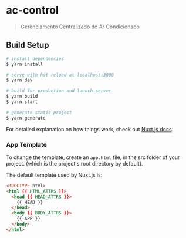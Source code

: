 # ac-control

> Gerenciamento Centralizado do Ar Condicionado

## Build Setup

``` bash
# install dependencies
$ yarn install

# serve with hot reload at localhost:3000
$ yarn dev

# build for production and launch server
$ yarn build
$ yarn start

# generate static project
$ yarn generate
```

For detailed explanation on how things work, check out [Nuxt.js docs](https://nuxtjs.org).


### App Template
To change the template, create an `app.html` file, in the src folder of your project. (which is the project's root directory by default).

The default template used by Nuxt.js is:
``` html
<!DOCTYPE html>
<html {{ HTML_ATTRS }}>
  <head {{ HEAD_ATTRS }}>
    {{ HEAD }}
  </head>
  <body {{ BODY_ATTRS }}>
    {{ APP }}
  </body>
</html>
```